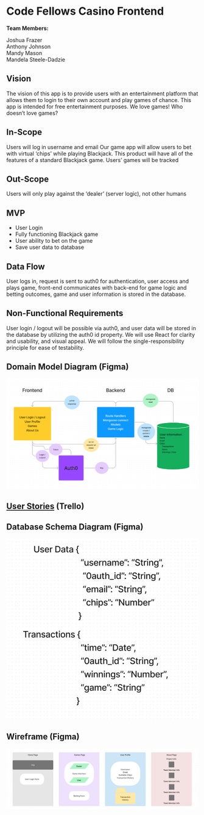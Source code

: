# Code Fellows Casino Frontend

**Team Members:**

Joshua Frazer   
Anthony Johnson   
Mandy Mason   
Mandela Steele-Dadzie   

## Vision

The vision of this app is to provide users with an entertainment platform that allows them to login to their own account and play games of chance. This app is intended for free entertainment purposes. We love games! Who doesn’t love games?

## In-Scope 

Users will log in username and email 
Our game app will allow users to bet with virtual ‘chips’ while playing Blackjack.
This product will have all of the features of a standard Blackjack game.
Users’ games will be tracked 

## Out-Scope

Users will only play against the ‘dealer’ (server logic), not other humans

## MVP

- User Login
- Fully functioning Blackjack game
- User ability to bet on the game
- Save user data to database

## Data Flow

User logs in, request is sent to auth0 for authentication, user access and plays game, front-end communicates with back-end for game logic and betting outcomes, game and user information is stored in the database.

## Non-Functional Requirements

User login / logout will be possible via auth0, and user data will be stored in the database by utilizing the auth0 id property. We will use React for clarity and usability, and visual appeal. We will follow the single-responsibility principle for ease of testability.

## Domain Model Diagram (Figma)

![Domain Model](img/WRRC.jpg)

## [User Stories](https://trello.com/timezonebandits) (Trello)

## Database Schema Diagram (Figma)

![Database Schema](img/schema.jpg)

## Wireframe (Figma)

![Wireframe](img/wireframe.jpg)